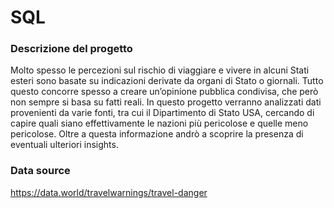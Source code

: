 # SQL

### Descrizione del progetto
Molto spesso le percezioni sul rischio di viaggiare e vivere in alcuni Stati esteri sono basate su indicazioni derivate da organi di Stato o giornali. Tutto questo concorre spesso a creare un’opinione pubblica condivisa, che però non sempre si basa su fatti reali. 
In questo progetto verranno analizzati dati provenienti da varie fonti, tra cui il Dipartimento di Stato USA, cercando di capire quali siano effettivamente le nazioni più pericolose e quelle meno pericolose. 
Oltre a questa informazione andrò a scoprire la presenza di eventuali ulteriori insights.

### Data source
https://data.world/travelwarnings/travel-danger
